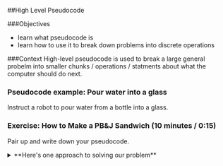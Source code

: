 ##High Level Pseudocode

###Objectives
- learn what pseudocode is
- learn how to use it to break down problems into discrete operations


###Context
High-level pseudocode is used to break a large general probelm into smaller chunks / operations / statments about what the computer should do next.

### Pseudocode example: Pour water into a glass
Instruct a robot to pour water from a bottle into a glass.

### Exercise: How to Make a PB&J Sandwich (10 minutes / 0:15)
Pair up and write down your pseudocode.

<details>
<summary>**Here's one approach to solving our problem**</summary>

```
PROGRAM MakePB&JSandwich:
Grab a paper plate;
Open bread container;
Grab bread package;
Untwist bread package;
Open bread bag and remove two slices;
Place slices on paper plate;
Grab a plastic knife;
Open peanut butter jar;
Use knife to scoop out peanut butter;
Apply peanut butter to one slice of bread;
Spread peanut butter on slice;
Place knife on plate;
Close peanut butter jar;
Open jelly bottle;
Squeeze jelly onto second bread slice;
Close jelly bottle;
Place down jelly;
Pick up knife;
Spread jelly on slice;
Bring two slices of bread together;
Cut slices in half down the middle;
Throw knife in the trash;
Pick up one half of sandwich;
Enjoy;
END.  
```

> A. This example's sequence is very thorough! However, we are still assuming certain conditions that our utensils or ingredients already exist. What if we are out of plates? Will we grab a napkin instead to place our sandwich on? What if we are out of jelly? Will you throw the sandwich away or eat it with just peanut butter?
</details>
